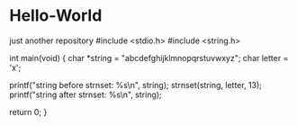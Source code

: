 # Hello-World
just another repository
#include <stdio.h>
#include <string.h>

int main(void)
{
   char *string = "abcdefghijklmnopqrstuvwxyz";
   char letter = 'x';

   printf("string before strnset: %s\n", string);
   strnset(string, letter, 13);
   printf("string after  strnset: %s\n", string);

   return 0;
}
